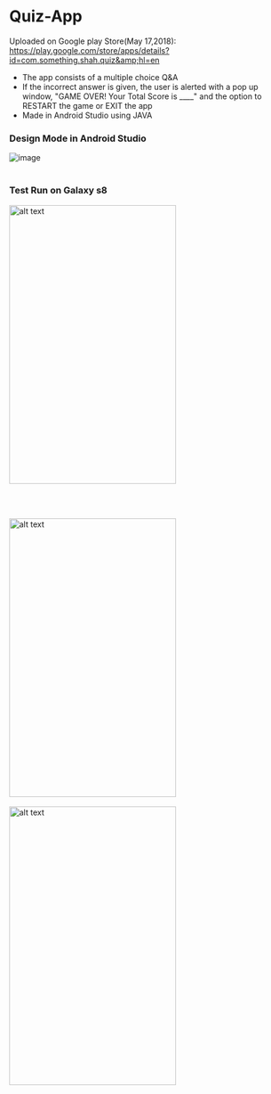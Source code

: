 # Quiz-App
Uploaded on Google play Store(May 17,2018):  https://play.google.com/store/apps/details?id=com.something.shah.quiz&amp;hl=en


* The app consists of a multiple choice Q&A
* If the incorrect answer is given, the user is alerted with a pop up window, "GAME OVER! Your Total Score is ____" and the option to RESTART the game or EXIT the app
* Made in Android Studio using JAVA



### Design Mode in Android Studio

 


![image](https://user-images.githubusercontent.com/52587103/60776140-cf7db880-a0f7-11e9-9434-676c72fc792f.png)
</br></br>

### Test Run on Galaxy s8 </br>

<img src="https://user-images.githubusercontent.com/52587103/75737173-22326300-5ccd-11ea-93fd-a5c306796b04.jpg" alt="alt text" width="300" height="500">

</br></br>

<img src="https://user-images.githubusercontent.com/52587103/75737179-252d5380-5ccd-11ea-80cb-b9eb25fb0d66.jpg" alt="alt text" width="300" height="500">
</br></br>
<img src="https://user-images.githubusercontent.com/52587103/75737183-265e8080-5ccd-11ea-9cf0-7b6923ad68e2.jpg" alt="alt text" width="300" height="500">
